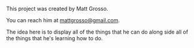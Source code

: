 This project was created by Matt Grosso.

You can reach him at [mattgrosso@gmail.com](mailto:mattgrosso@gmail.com).

The idea here is to display all of the things that he can do along side all of the things that he's learning how to do.
